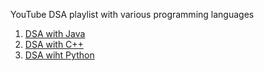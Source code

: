 YouTube DSA playlist with various programming languages

1. [DSA with Java](https://www.youtube.com/watch?v=6iCHf7OZn6c&list=PL6Zs6LgrJj3tDXv8a_elC6eT_4R5gfX4d)
2. [DSA with C++](https://www.youtube.com/watch?v=z9bZufPHFLU&list=PLfqMhTWNBTe0b2nM6JHVCnAkhQRGiZMSJ)
3. [DSA wiht Python](https://www.youtube.com/watch?v=pkYVOmU3MgA&t=8821s)
